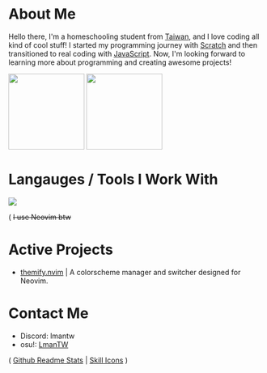 # About Me

Hello there, I'm a homeschooling student from [Taiwan](https://en.wikipedia.org/wiki/Taiwan), and I love coding all kind of cool stuff! I started my programming journey with [Scratch](https://scratch.mit.edu/users/LmanTW/) and then transitioned to real coding with [JavaScript](https://en.wikipedia.org/wiki/JavaScript). Now, I'm looking forward to learning more about programming and creating awesome projects!

<image src="https://github-readme-stats.vercel.app/api/top-langs/?username=lmantw&theme=dracula&layout=compact" height="150px"> <image src="https://github-readme-stats.vercel.app/api?username=lmantw&theme=dracula" height="150px">

# Langauges / Tools I Work With

<image src="https://skillicons.dev/icons?i=neovim,nodejs,js,ts,html,css,lua">

( ~~I use Neovim btw~~

# Active Projects
* [themify.nvim](https://github.com/LmanTW/themify.nvim) | A colorscheme manager and switcher designed for Neovim.

# Contact Me

* Discord: lmantw
* osu!: [LmanTW](https://osu.ppy.sh/users/34605962)

( [Github Readme Stats](https://github.com/anuraghazra/github-readme-stats) | [Skill Icons](https://github.com/tandpfun/skill-icons) )
